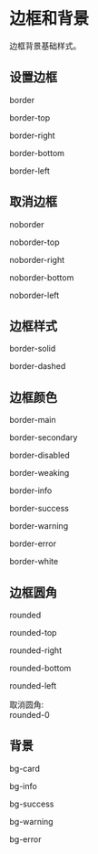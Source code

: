 # 边框和背景

边框背景基础样式。

## 设置边框
<p class="border tw-demosquare">border</p>
<p class="border-top tw-demosquare">border-top</p>
<p class="border-right tw-demosquare">border-right</p>
<p class="border-bottom tw-demosquare">border-bottom</p>
<p class="border-left tw-demosquare">border-left</p>

## 取消边框
<p class="tw-demosquare xborder noborder">noborder</p>
<p class="tw-demosquare xborder noborder-top">noborder-top</p>
<p class="tw-demosquare xborder noborder-right">noborder-right</p>
<p class="tw-demosquare xborder noborder-bottom">noborder-bottom</p>
<p class="tw-demosquare xborder noborder-left">noborder-left</p>

## 边框样式
<p class="border border-solid tw-demosquare">border-solid</p>
<p class="border border-dashed tw-demosquare">border-dashed</p>

## 边框颜色
<p class="tw-demosquare xborder border-main">border-main</p>
<p class="tw-demosquare xborder border-secondary">border-secondary</p>
<p class="tw-demosquare xborder border-disabled">border-disabled</p>
<p class="tw-demosquare xborder border-weaking">border-weaking</p>
<p class="tw-demosquare xborder border-info">border-info</p>
<p class="tw-demosquare xborder border-success">border-success</p>
<p class="tw-demosquare xborder border-warning">border-warning</p>
<p class="tw-demosquare xborder border-error">border-error</p>
<p class="tw-demosquare xborder border-white">border-white</p>


## 边框圆角
<p class="tw-demosquare xborder rounded">rounded</p>
<p class="tw-demosquare xborder rounded-top">rounded-top</p>
<p class="tw-demosquare xborder rounded-right">rounded-right</p>
<p class="tw-demosquare xborder rounded-bottom">rounded-bottom</p>
<p class="tw-demosquare xborder rounded-left">rounded-left</p>
<p class="tw-demosquare xborder xrounded rounded-0">取消圆角:<br>rounded-0</p>


## 背景
<p class="bg-card p-huge">bg-card</p>
<p class="bg-info p-huge">bg-info</p>
<p class="bg-success p-huge">bg-success</p>
<p class="bg-warning p-huge">bg-warning</p>
<p class="bg-error p-huge">bg-error</p>

